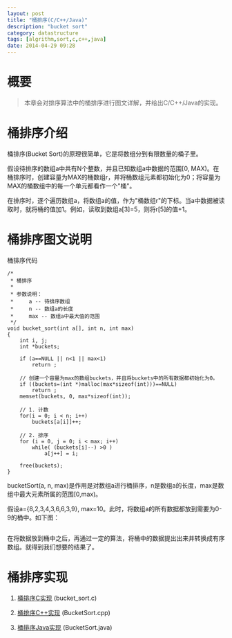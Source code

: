 ```yaml
---
layout: post
title: "桶排序(C/C++/Java)"
description: "bucket sort"
category: datastructure
tags: [algrithm,sort,c,c++,java]
date: 2014-04-29 09:28
---
```



# 概要

> 本章会对排序算法中的桶排序进行图文详解，并给出C/C++/Java的实现。



# 桶排序介绍

桶排序(Bucket Sort)的原理很简单，它是将数组分到有限数量的桶子里。

假设待排序的数组a中共有N个整数，并且已知数组a中数据的范围[0, MAX)。在桶排序时，创建容量为MAX的桶数组r，并将桶数组元素都初始化为0；将容量为MAX的桶数组中的每一个单元都看作一个"桶"。

在排序时，逐个遍历数组a，将数组a的值，作为"桶数组r"的下标。当a中数据被读取时，就将桶的值加1。例如，读取到数组a[3]=5，则将r[5]的值+1。


# 桶排序图文说明

桶排序代码

    /*
     * 桶排序
     *
     * 参数说明：
     *     a -- 待排序数组
     *     n -- 数组a的长度
     *     max -- 数组a中最大值的范围
     */
    void bucket_sort(int a[], int n, int max)
    {
        int i, j;
        int *buckets;

        if (a==NULL || n<1 || max<1)
            return ;

        // 创建一个容量为max的数组buckets，并且将buckets中的所有数据都初始化为0。
        if ((buckets=(int *)malloc(max*sizeof(int)))==NULL)
            return ;
        memset(buckets, 0, max*sizeof(int));

        // 1. 计数
        for(i = 0; i < n; i++) 
            buckets[a[i]]++; 

        // 2. 排序
        for (i = 0, j = 0; i < max; i++) 
            while( (buckets[i]--) >0 )
                a[j++] = i;

        free(buckets);
    }

bucketSort(a, n, max)是作用是对数组a进行桶排序，n是数组a的长度，max是数组中最大元素所属的范围[0,max)。

假设a={8,2,3,4,3,6,6,3,9}, max=10。此时，将数组a的所有数据都放到需要为0-9的桶中。如下图：

<a href="https://github.com/wangkuiwu/datastructs_and_algorithm/blob/master/pictures/algrithm/bucket_01.jpg?raw=true"><img src="https://github.com/wangkuiwu/datastructs_and_algorithm/blob/master/pictures/algrithm/bucket_01.jpg?raw=true" alt="" /></a>

在将数据放到桶中之后，再通过一定的算法，将桶中的数据提出出来并转换成有序数组。就得到我们想要的结果了。


# 桶排序实现

1. [桶排序C实现][link_bucketsort_c] (bucket_sort.c)

2. [桶排序C++实现][link_bucketsort_cplus] (BucketSort.cpp)

3. [桶排序Java实现][link_bucketsort_java] (BucketSort.java)



[link_bucketsort_c]: https://github.com/wangkuiwu/datastructs_and_algorithm/blob/master/source/algrightm/sort/bucket_sort/c/bucket_sort.c
[link_bucketsort_cplus]: https://github.com/wangkuiwu/datastructs_and_algorithm/blob/master/source/algrightm/sort/bucket_sort/cplus/BucketSort.cpp
[link_bucketsort_java]: https://github.com/wangkuiwu/datastructs_and_algorithm/blob/master/source/algrightm/sort/bucket_sort/java/BucketSort.java
